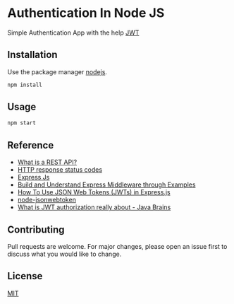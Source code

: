 # Authentication In Node JS

Simple Authentication App with the help [JWT](https://jwt.io/)

## Installation

Use the package manager [nodejs](https://nodejs.org/en/).

```bash
npm install
```

## Usage

```js
npm start
```

## Reference
- [What is a REST API?](https://www.mulesoft.com/resources/api/what-is-rest-api-design)
- [HTTP response status codes](https://developer.mozilla.org/en-US/docs/Web/HTTP/Status)
- [Express Js](https://expressjs.com/)
- [Build and Understand Express Middleware through Examples](https://developer.okta.com/blog/2018/09/13/build-and-understand-express-middleware-through-examples)
- [How To Use JSON Web Tokens (JWTs) in Express.js](https://www.digitalocean.com/community/tutorials/nodejs-jwt-expressjs)
- [node-jsonwebtoken](https://github.com/auth0/node-jsonwebtoken#readme)
- [What is JWT authorization really about - Java Brains](https://www.youtube.com/watch?v=soGRyl9ztjI)

## Contributing
Pull requests are welcome. For major changes, please open an issue first to discuss what you would like to change.


## License
[MIT](https://choosealicense.com/licenses/mit/)